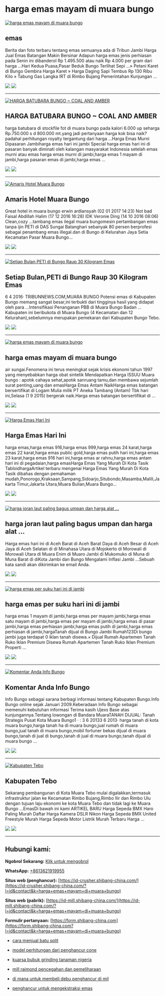 # harga emas mayam di muara bungo

<a href="https://swt.shibang-china.com/?l=id&img&k=harga+emas+mayam+di+muara+bungo" target="_blank">![harga emas mayam di muara bungo](http://static.shibang-china.com/all-800x300/1184.jpg)</a>

## emas
Berita dan foto terbaru tentang emas semuanya ada di Tribun Jambi Harga Jual Emas Batangan Makin Bersinar Adapun harga emas jenis perhiasan pada Senin ini dibanderol Rp 1.495.500 atau naik Rp 4.000 per gram dari harga …Hari Kedua Puasa,Pasar Beduk Bungo Terlihat Sepi …» Petani Karet di Bungo Gembira Harga Karet » Harga Daging Sapi Tembus Rp 130 Ribu Kilo » Tabung Gas Langka IRT di Rimbo Bujang Pemerintahan Kunjungan …


<a href="https://whatsapp.shibangsoft.com/WhatsApp.php" target="_blank" title="WhatsApp">![](http://static.shibang-china.com/icon/whatsapp.png)</a> <a href="https://swt.shibang-china.com/?l=id&icon&k=harga+emas+mayam+di+muara+bungo" target="_blank">![](http://static.shibang-china.com/icon/chat-id.png)</a>

---

<a href="https://swt.shibang-china.com/?l=id&img&k=harga+emas+mayam+di+muara+bungo" target="_blank">![HARGA BATUBARA BUNGO ~ COAL AND AMBER](http://static.shibang-china.com/all-800x300/786.jpg)</a>

## HARGA BATUBARA BUNGO ~ COAL AND AMBER
harga batubara di stockfile fot di muara bungo pada kalori 6.000 up seharga Rp.750.000 s d 800.000 mt.yang jadi pertanyaan harga kok bisa naik? padahal perhitungan royalty tergantung dari harga …Harga Emas Murni Dipasaran Jambiharga emas hari ini jambi Special harga emas hari ini di pasaran banyak diminati oleh kalangan masyarakat Indonesia setelah emas murni atau emas harga emas murni di jambi,harga emas 1 mayam di jambi,harga pasaran emas di jambi,harga emas …


<a href="https://whatsapp.shibangsoft.com/WhatsApp.php" target="_blank" title="WhatsApp">![](http://static.shibang-china.com/icon/whatsapp.png)</a> <a href="https://swt.shibang-china.com/?l=id&icon&k=harga+emas+mayam+di+muara+bungo" target="_blank">![](http://static.shibang-china.com/icon/chat-id.png)</a>

---

<a href="https://swt.shibang-china.com/?l=id&img&k=harga+emas+mayam+di+muara+bungo" target="_blank">![Amaris Hotel Muara Bungo](http://static.shibang-china.com/all-800x300/1363.jpg)</a>

## Amaris Hotel Muara Bungo
Great hotel in muara bungo erwin ardiansyah (02 01 2017 14:23) Not bad Faisal Abdillah Halim (17 12 2016 16:28) IDK Veronie Ding (14 10 2016 08:06) Clean,cozy …tambang emas ilegal muara bungomesin pertambangan emas tanpa ijin PETI di DAS Sungai Batanghari sebanyak 80 persen berprofesi sebagai penambang emas illegal.dan di Bungo di Kelurahan Jaya Setia Kecamatan Pasar Muara Bungo…


<a href="https://whatsapp.shibangsoft.com/WhatsApp.php" target="_blank" title="WhatsApp">![](http://static.shibang-china.com/icon/whatsapp.png)</a> <a href="https://swt.shibang-china.com/?l=id&icon&k=harga+emas+mayam+di+muara+bungo" target="_blank">![](http://static.shibang-china.com/icon/chat-id.png)</a>

---

<a href="https://swt.shibang-china.com/?l=id&img&k=harga+emas+mayam+di+muara+bungo" target="_blank">![Setiap Bulan,PETI di Bungo Raup 30 Kilogram Emas](http://static.shibang-china.com/all-800x300/1247.jpg)</a>

## Setiap Bulan,PETI di Bungo Raup 30 Kilogram Emas
6 4 2016· TRIBUNNEWS.COM,MUARA BUNGO Potensi emas di Kabupaten Bungo memang sangat besar,ini terbukti dari tingginya hasil yang didapat oleh para …Intensifikasi Penanganan PBB di Muara Bungo Badan …Kabupaten ini beribukota di Muara Bungo (4 Kecamatan dan 12 Kelurahan),sebelumnya merupakan pemekaran dari Kabupaten Bungo Tebo.


<a href="https://whatsapp.shibangsoft.com/WhatsApp.php" target="_blank" title="WhatsApp">![](http://static.shibang-china.com/icon/whatsapp.png)</a> <a href="https://swt.shibang-china.com/?l=id&icon&k=harga+emas+mayam+di+muara+bungo" target="_blank">![](http://static.shibang-china.com/icon/chat-id.png)</a>

---

<a href="https://swt.shibang-china.com/?l=id&img&k=harga+emas+mayam+di+muara+bungo" target="_blank">![harga emas mayam di muara bungo](http://static.shibang-china.com/all-800x300/335.jpg)</a>

## harga emas mayam di muara bungo
air sungai.Fenomena ini terus meningkat sejak krisis ekonomi tahun 1997 yang menyebabkan harga obat sintetik Mendapatkan Harga ISSUU Muara bungo : apotık cahaya sehat,apotık sarıruang tamu,dan membawa sejumlah surat penting,uang dan emasHarga Emas Antam NaikHarga emas batangan bersertifikat di Logam Mulia milik PT Aneka Tambang (Antam) Tbk hari ini,Selasa (1 9 2015) bergerak naik.Harga emas batangan bersertifikat di …


<a href="https://whatsapp.shibangsoft.com/WhatsApp.php" target="_blank" title="WhatsApp">![](http://static.shibang-china.com/icon/whatsapp.png)</a> <a href="https://swt.shibang-china.com/?l=id&icon&k=harga+emas+mayam+di+muara+bungo" target="_blank">![](http://static.shibang-china.com/icon/chat-id.png)</a>

---

<a href="https://swt.shibang-china.com/?l=id&img&k=harga+emas+mayam+di+muara+bungo" target="_blank">![Harga Emas Hari Ini](http://static.shibang-china.com/all-800x300/621.jpg)</a>

## Harga Emas Hari Ini
harga emas,harga emas 916,harga emas 999,harga emas 24 karat,harga emas 22 karat,harga emas public gold,harga emas putih hari ini,harga emas 23 karat,harga emas 916 hari ini,harga emas ar rahnu,harga emas antam hari ini di pegadaian,harga emasHarga Emas Yang Murah Di Kota Tasik TabloidhargaArtikel terbaru mengenai Harga Emas Yang Murah Di Kota Tasik dibahas dengan pemahaman mudah,Ponorogo,Kraksaan,Sampang,Sidoarjo,Situbondo,Masamba,Malili,Jakarta Timur,Jakarta Utara,Muara Bulian,Muara Bungo…


<a href="https://whatsapp.shibangsoft.com/WhatsApp.php" target="_blank" title="WhatsApp">![](http://static.shibang-china.com/icon/whatsapp.png)</a> <a href="https://swt.shibang-china.com/?l=id&icon&k=harga+emas+mayam+di+muara+bungo" target="_blank">![](http://static.shibang-china.com/icon/chat-id.png)</a>

---

<a href="https://swt.shibang-china.com/?l=id&img&k=harga+emas+mayam+di+muara+bungo" target="_blank">![harga joran laut paling bagus umpan dan harga alat …](http://static.shibang-china.com/all-800x300/820.jpg)</a>

## harga joran laut paling bagus umpan dan harga alat …
Harga emas hari ini di Aceh Barat di Aceh Barat Daya di Aceh Besar di Aceh Jaya di Aceh Selatan di di Minahasa Utara di Mojokerto di Morowali di Morowali Utara di Muara Enim di Muaro Jambi di Mukomuko di Muna di Muna Barat di diKota Jambi dan Bungo Mengalami Inflasi Jambi …Sebuah kata sandi akan dikirimkan ke email Anda.


<a href="https://whatsapp.shibangsoft.com/WhatsApp.php" target="_blank" title="WhatsApp">![](http://static.shibang-china.com/icon/whatsapp.png)</a> <a href="https://swt.shibang-china.com/?l=id&icon&k=harga+emas+mayam+di+muara+bungo" target="_blank">![](http://static.shibang-china.com/icon/chat-id.png)</a>

---

<a href="https://swt.shibang-china.com/?l=id&img&k=harga+emas+mayam+di+muara+bungo" target="_blank">![harga emas per suku hari ini di jambi](http://static.shibang-china.com/all-800x300/272.jpg)</a>

## harga emas per suku hari ini di jambi
harga emas 1 mayam di jambi,harga emas per mayam jambi,harga emas satu mayam di jambi,harga emas per mayam di jambi,harga emas di pasar jambi,harga emas perhiasan jambi,harga emas putih di jambi,harga emas perhiasan di jambi,hargaTanah dijual di Bungo Jambi Rumah123Di bungo jambi juga terdapat 0 iklan tanah disewa.× Dijual Rumah Apartemen Tanah Ruko Iklan Premium Disewa Rumah Apartemen Tanah Ruko Iklan Premium Properti …


<a href="https://whatsapp.shibangsoft.com/WhatsApp.php" target="_blank" title="WhatsApp">![](http://static.shibang-china.com/icon/whatsapp.png)</a> <a href="https://swt.shibang-china.com/?l=id&icon&k=harga+emas+mayam+di+muara+bungo" target="_blank">![](http://static.shibang-china.com/icon/chat-id.png)</a>

---

<a href="https://swt.shibang-china.com/?l=id&img&k=harga+emas+mayam+di+muara+bungo" target="_blank">![Komentar Anda Info Bungo](http://static.shibang-china.com/all-800x300/878.jpg)</a>

## Komentar Anda Info Bungo
Info Bungo sebagai sarana berbagi informasi tentang Kabupaten Bungo.Info Bungo online sejak Januari 2009.Keberadaan Info Bungo sebagai memenuhi kebutuhan informasi Terima kasih Ujexs Base atas kunjungannya.Tentang lowongan di Bandara MuaraTANAH DIJUAL: Tanah Strategis Pusat Kota Muara Bungo1 · : 3 6 20133 6 2013· harga tanah di kota muara bungo,harga tanah ha di muara bungo,jual rumah di muara bungo,jual tanah di muara bungo,mobil fortuner bekas dijual di muara bungo,tanah di jual di bungo,tanah di jual di muara bungo,tanah dijual di muara bungo …


<a href="https://whatsapp.shibangsoft.com/WhatsApp.php" target="_blank" title="WhatsApp">![](http://static.shibang-china.com/icon/whatsapp.png)</a> <a href="https://swt.shibang-china.com/?l=id&icon&k=harga+emas+mayam+di+muara+bungo" target="_blank">![](http://static.shibang-china.com/icon/chat-id.png)</a>

---

<a href="https://swt.shibang-china.com/?l=id&img&k=harga+emas+mayam+di+muara+bungo" target="_blank">![Kabupaten Tebo](http://static.shibang-china.com/all-800x300/1281.jpg)</a>

## Kabupaten Tebo
Sekarang pembangunan di Kota Muara Tebo mulai digalakkan,termasuk infrastruktur jalan ke Kecamatan Rimbo Bujang,Rimbo Ilir dan Rimbo Ulu dengan tujuan laju ekonomi ke kota Muara Tebo dan tidak lagi ke Muara Bungo …EmasDi bawah ini kami ARTIKEL BARU Harga Sepeda BMX Haro Paling Murah Daftar Harga Kamera DSLR Nikon Harga Sepeda BMX United Freestyle Murah Harga Sepeda Motor Listrik Murah Terbaru Harga …


<a href="https://whatsapp.shibangsoft.com/WhatsApp.php" target="_blank" title="WhatsApp">![](http://static.shibang-china.com/icon/whatsapp.png)</a> <a href="https://swt.shibang-china.com/?l=id&icon&k=harga+emas+mayam+di+muara+bungo" target="_blank">![](http://static.shibang-china.com/icon/chat-id.png)</a>

---
## Hubungi kami:

**Ngobrol Sekarang:** [Klik untuk mengobrol](https://swt.shibang-china.com?l=id&contact&k=harga+emas+mayam+di+muara+bungo)

**WhatsApp:**  [+8613621919955](https://whatsapp.shibangsoft.com/WhatsApp.php)

**Situs web (penghancur):** [https://id-crusher.shibang-china.com/](https://id-crusher.shibang-china.com/?l=id&contact&k=harga+emas+mayam+di+muara+bungo)

**Situs web (pabrik):** [https://id-mill.shibang-china.com/](https://id-mill.shibang-china.com/?l=id&contact&k=harga+emas+mayam+di+muara+bungo)

**Formulir pertanyaan:** [https://form.shibang-china.com](https://form.shibang-china.com?l=id&contact&k=harga+emas+mayam+di+muara+bungo)

* [cara menjual batu split](../40/cara%20menjual%20batu%20split.md)

* [model perhitungan dari penghancur cone](../40/model%20perhitungan%20dari%20penghancur%20cone.md)

* [kuarsa bubuk grinding tanaman nigeria](../34/kuarsa%20bubuk%20grinding%20tanaman%20nigeria.md)

* [mill raimond pencegahan dan pemeliharaan](../34/mill%20raimond%20pencegahan%20dan%20pemeliharaan.md)

* [di mana untuk membeli debu penghancur di mil](../32/di%20mana%20untuk%20membeli%20debu%20penghancur%20di%20mil.md)

* [penghancur untuk mengekstraksi emas](../38/penghancur%20untuk%20mengekstraksi%20emas.md)